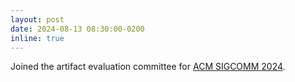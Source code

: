 ```yaml
---
layout: post
date: 2024-08-13 08:30:00-0200
inline: true
---
```


Joined the artifact evaluation committee for [ACM SIGCOMM 2024](https://conferences.sigcomm.org/sigcomm/2024/).